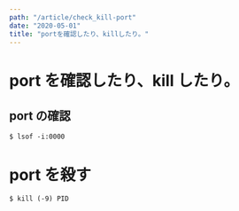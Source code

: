 ```yaml
---
path: "/article/check_kill-port"
date: "2020-05-01"
title: "portを確認したり、killしたり。"
---
```


# port を確認したり、kill したり。

## port の確認

```
$ lsof -i:0000
```

# port を殺す

```
$ kill (-9) PID
```
